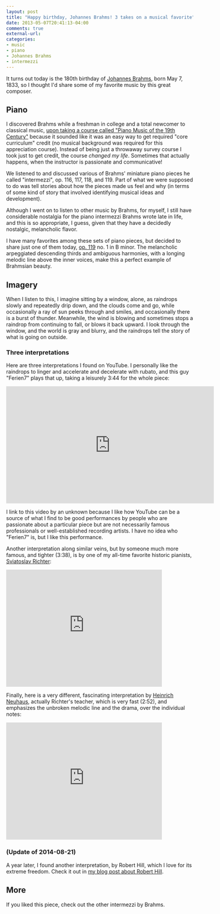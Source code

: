 ```yaml
---
layout: post
title: "Happy birthday, Johannes Brahms! 3 takes on a musical favorite"
date: 2013-05-07T20:41:13-04:00
comments: true
external-url:
categories:
- music
- piano
- Johannes Brahms
- intermezzi
---
```

It turns out today is the 180th birthday of [Johannes Brahms](http://en.wikipedia.org/wiki/Johannes_Brahms), born May 7, 1833, so I thought I'd share some of my favorite music by this great composer.

## Piano

I discovered Brahms while a freshman in college and a total newcomer to classical music, [upon taking a course called "Piano Music of the 19th Century"](/blog/2011/11/09/taking-up-flute-again-after-decades/) because it sounded like it was an easy way to get required "core curriculum" credit (no musical background was required for this appreciation course). Instead of being just a throwaway survey course I took just to get credit, the course *changed my life*. Sometimes that actually happens, when the instructor is passionate and communicative!

We listened to and discussed various of Brahms' miniature piano pieces he called "intermezzi", op. 116, 117, 118, and 119. Part of what we were supposed to do was tell stories about how the pieces made us feel and why (in terms of some kind of story that involved identifying musical ideas and development).

Although I went on to listen to other music by Brahms, for myself, I still have considerable nostalgia for the piano intermezzi Brahms wrote late in life, and this is so appropriate, I guess, given that they have a decidedly nostalgic, melancholic flavor.

I have many favorites among these sets of piano pieces, but decided to share just one of them today, [op. 119](http://en.wikipedia.org/wiki/Four_Pieces_for_Piano,_Op._119_%28Brahms%29) no. 1 in B minor. The melancholic arpeggiated descending thirds and ambiguous harmonies, with a longing melodic line above the inner voices, make this a perfect example of Brahmsian beauty.

## Imagery

When I listen to this, I imagine sitting by a window, alone, as raindrops slowly and repeatedly drip down, and the clouds come and go, while occasionally a ray of sun peeks through and smiles, and occasionally there is a burst of thunder. Meanwhile, the wind is blowing and sometimes stops a raindrop from continuing to fall, or blows it back upward. I look through the window, and the world is gray and blurry, and the raindrops tell the story of what is going on outside.

### Three interpretations

Here are three interpretations I found on YouTube. I personally like the raindrops to linger and accelerate and decelerate with rubato, and this guy "Ferien7" plays that up, taking a leisurely 3:44 for the whole piece:

<iframe width="560" height="315" src="http://www.youtube.com/embed/KtWynSHgKH4" frameborder="0" allowfullscreen></iframe>

I link to this video by an unknown because I like how YouTube can be a source of what I find to be good performances by people who are passionate about a particular piece but are not necessarily famous professionals or well-established recording artists. I have no idea who "Ferien7" is, but I like this performance.

Another interpretation along similar veins, but by someone much more famous, and tighter (3:38), is by one of my all-time favorite historic pianists, [Sviatoslav Richter](http://en.wikipedia.org/wiki/Sviatoslav_Richter):

<iframe width="420" height="315" src="http://www.youtube.com/embed/ACOvOqLqCkM" frameborder="0" allowfullscreen></iframe>

Finally, here is a very different, fascinating interpretation by [Heinrich Neuhaus](http://en.wikipedia.org/wiki/Heinrich_Neuhaus), actually Richter's teacher, which is very fast (2:52), and emphasizes the unbroken melodic line and the drama, over the individual notes:

<iframe width="420" height="315" src="http://www.youtube.com/embed/GYrgVp90jvQ" frameborder="0" allowfullscreen></iframe>

### (Update of 2014-08-21)

A year later, I found another interpretation, by Robert Hill, which I love for its extreme freedom. Check it out in [my blog post about Robert Hill](/blog/2014/08/21/discovering-the-beautiful-keyboard-playing-of-robert-hill-by-accident-on-youtube-changed-my-life/).

## More

If you liked this piece, check out the other intermezzi by Brahms.
